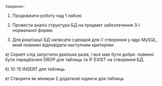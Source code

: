 	Завдання:1) Продовжити роботу над 1 лабою2) Провести аналіз структури БД на предмет забезпечення 3-ї нормальної форми.3) Для реалізації БД написати сценарій для її створення у ядрі MySQL, який повинен відповідати наступним критеріям: a) Скрипт слід запустити декілька разів, і все має бути добре. повинні бути передбачені DROP для таблиць та IF EXIST на створення БД. б) 10-15 INSERT для таблиць.в) Створити як мінімум 2 додаткові індекси для таблиць 